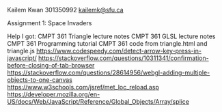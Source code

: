 Kailem Kwan
301350992
kailemk@sfu.ca

Assignment 1: Space Invaders 

Help I got: 
	CMPT 361 Triangle lecture notes
	CMPT 361 GLSL lecture notes
	CMPT 361 Programming tutorial
	CMPT 361 code from triangle.html and triangle.js
	https://www.codespeedy.com/detect-arrow-key-press-in-javascript/
	https://stackoverflow.com/questions/10311341/confirmation-before-closing-of-tab-browser
	https://stackoverflow.com/questions/28614956/webgl-adding-multiple-objects-to-one-canvas
	https://www.w3schools.com/jsref/met_loc_reload.asp
	https://developer.mozilla.org/en-US/docs/Web/JavaScript/Reference/Global_Objects/Array/splice